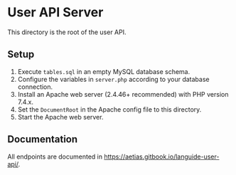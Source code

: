 # User API Server
This directory is the root of the user API.

## Setup
1. Execute `tables.sql` in an empty MySQL database schema.
2. Configure the variables in `server.php` according to your database connection.
3. Install an Apache web server (2.4.46+ recommended) with PHP version 7.4.x.
4. Set the `DocumentRoot` in the Apache config file to this directory.
5. Start the Apache web server.

## Documentation
All endpoints are documented in https://aetias.gitbook.io/languide-user-api/.
